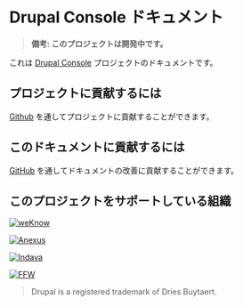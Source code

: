 # Drupal Console ドキュメント

> **備考: このプロジェクトは開発中です。**

これは [Drupal Console](http://drupalconsole.com/) プロジェクトのドキュメントです。

## プロジェクトに貢献するには

[Github](https://github.com/hechoendrupal/DrupalConsole) を通してプロジェクトに貢献することができます。

## このドキュメントに貢献するには

[GitHub](https://github.com/hechoendrupal/drupal-console-book) を通してドキュメントの改善に貢献することができます。

## このプロジェクトをサポートしている組織
[![weKnow](https://www.drupal.org/files/weKnow-logo_5.png)](http://weknowinc.com)

[![Anexus](https://www.drupal.org/files/anexus-logo.png)](http://www.anexusit.com/)

[![Indava](https://www.drupal.org/files/indava-logo.png)](http://www.indava.com/)

[![FFW](https://www.drupal.org/files/ffw-logo.png)](https://ffwagency.com)

> Drupal is a registered trademark of Dries Buytaert.